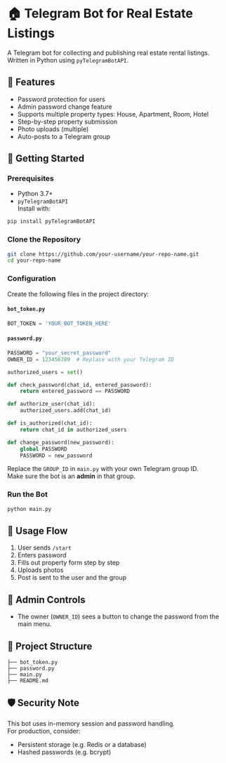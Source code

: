 # 🏠 Telegram Bot for Real Estate Listings

A Telegram bot for collecting and publishing real estate rental listings. Written in Python using `pyTelegramBotAPI`.

## 📌 Features

- Password protection for users  
- Admin password change feature  
- Supports multiple property types: House, Apartment, Room, Hotel  
- Step-by-step property submission  
- Photo uploads (multiple)  
- Auto-posts to a Telegram group

## 🚀 Getting Started

### Prerequisites

- Python 3.7+
- `pyTelegramBotAPI`  
  Install with:

```bash
pip install pyTelegramBotAPI
```

### Clone the Repository

```bash
git clone https://github.com/your-username/your-repo-name.git
cd your-repo-name
```

### Configuration

Create the following files in the project directory:

#### `bot_token.py`
```python
BOT_TOKEN = 'YOUR_BOT_TOKEN_HERE'
```

#### `password.py`
```python
PASSWORD = "your_secret_password"
OWNER_ID = 123456789  # Replace with your Telegram ID

authorized_users = set()

def check_password(chat_id, entered_password):
    return entered_password == PASSWORD

def authorize_user(chat_id):
    authorized_users.add(chat_id)

def is_authorized(chat_id):
    return chat_id in authorized_users

def change_password(new_password):
    global PASSWORD
    PASSWORD = new_password
```

Replace the `GROUP_ID` in `main.py` with your own Telegram group ID.  
Make sure the bot is an **admin** in that group.

### Run the Bot

```bash
python main.py
```

## 📸 Usage Flow

1. User sends `/start`
2. Enters password
3. Fills out property form step by step
4. Uploads photos
5. Post is sent to the user and the group

## 🔑 Admin Controls

- The owner (`OWNER_ID`) sees a button to change the password from the main menu.

## 📂 Project Structure

```
├── bot_token.py
├── password.py
├── main.py
├── README.md
```

## 🛡 Security Note

This bot uses in-memory session and password handling.  
For production, consider:
- Persistent storage (e.g. Redis or a database)
- Hashed passwords (e.g. bcrypt)
